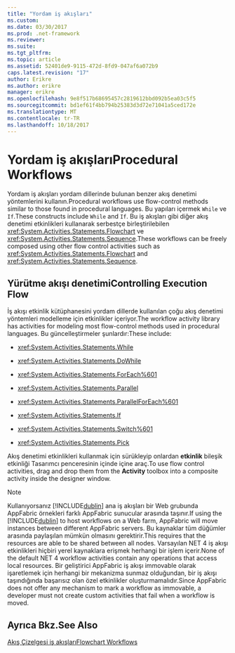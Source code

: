 ```yaml
---
title: "Yordam iş akışları"
ms.custom: 
ms.date: 03/30/2017
ms.prod: .net-framework
ms.reviewer: 
ms.suite: 
ms.tgt_pltfrm: 
ms.topic: article
ms.assetid: 52401de9-9115-472d-8fd9-047af6a072b9
caps.latest.revision: "17"
author: Erikre
ms.author: erikre
manager: erikre
ms.openlocfilehash: 9e8f517b68695457c2819612bbd092b5ea03c5f5
ms.sourcegitcommit: bd1ef61f4bb794b25383d3d72e71041a5ced172e
ms.translationtype: MT
ms.contentlocale: tr-TR
ms.lasthandoff: 10/18/2017
---
```

# <a name="procedural-workflows"></a><span data-ttu-id="d6714-102">Yordam iş akışları</span><span class="sxs-lookup"><span data-stu-id="d6714-102">Procedural Workflows</span></span>
<span data-ttu-id="d6714-103">Yordam iş akışları yordam dillerinde bulunan benzer akış denetimi yöntemlerini kullanın.</span><span class="sxs-lookup"><span data-stu-id="d6714-103">Procedural workflows use flow-control methods similar to those found in procedural languages.</span></span> <span data-ttu-id="d6714-104">Bu yapıları içermek `While` ve `If`.</span><span class="sxs-lookup"><span data-stu-id="d6714-104">These constructs include `While` and `If`.</span></span> <span data-ttu-id="d6714-105">Bu iş akışları gibi diğer akış denetimi etkinlikleri kullanarak serbestçe birleştirilebilen <xref:System.Activities.Statements.Flowchart> ve <xref:System.Activities.Statements.Sequence>.</span><span class="sxs-lookup"><span data-stu-id="d6714-105">These workflows can be freely composed using other flow control activities such as <xref:System.Activities.Statements.Flowchart> and <xref:System.Activities.Statements.Sequence>.</span></span>  
  
## <a name="controlling-execution-flow"></a><span data-ttu-id="d6714-106">Yürütme akışı denetimi</span><span class="sxs-lookup"><span data-stu-id="d6714-106">Controlling Execution Flow</span></span>  
 <span data-ttu-id="d6714-107">İş akışı etkinlik kütüphanesini yordam dillerde kullanılan çoğu akış denetimi yöntemleri modelleme için etkinlikler içeriyor.</span><span class="sxs-lookup"><span data-stu-id="d6714-107">The workflow activity library has activities for modeling most flow-control methods used in procedural languages.</span></span> <span data-ttu-id="d6714-108">Bu güncelleştirmeler şunlardır:</span><span class="sxs-lookup"><span data-stu-id="d6714-108">These include:</span></span>  
  
-   <xref:System.Activities.Statements.While>  
  
-   <xref:System.Activities.Statements.DoWhile>  
  
-   <xref:System.Activities.Statements.ForEach%601>  
  
-   <xref:System.Activities.Statements.Parallel>  
  
-   <xref:System.Activities.Statements.ParallelForEach%601>  
  
-   <xref:System.Activities.Statements.If>  
  
-   <xref:System.Activities.Statements.Switch%601>  
  
-   <xref:System.Activities.Statements.Pick>  
  
 <span data-ttu-id="d6714-109">Akış denetimi etkinlikleri kullanmak için sürükleyip onlardan **etkinlik** bileşik etkinliği Tasarımcı penceresinin içinde içine araç.</span><span class="sxs-lookup"><span data-stu-id="d6714-109">To use flow control activities, drag and drop them from the **Activity** toolbox into a composite activity inside the designer window.</span></span>  
  
> [!NOTE]
>  <span data-ttu-id="d6714-110">Kullanıyorsanız [!INCLUDE[dublin](../../../includes/dublin-md.md)] ana iş akışları bir Web grubunda AppFabric örnekleri farklı AppFabric sunucular arasında taşınır.</span><span class="sxs-lookup"><span data-stu-id="d6714-110">If using the [!INCLUDE[dublin](../../../includes/dublin-md.md)] to host workflows on a Web farm, AppFabric will move instances between different AppFabric servers.</span></span> <span data-ttu-id="d6714-111">Bu kaynaklar tüm düğümler arasında paylaşılan mümkün olmasını gerektirir.</span><span class="sxs-lookup"><span data-stu-id="d6714-111">This requires that the resources are able to be shared between all nodes.</span></span>  <span data-ttu-id="d6714-112">Varsayılan NET 4 iş akışı etkinlikleri hiçbiri yerel kaynaklara erişmek herhangi bir işlem içerir.</span><span class="sxs-lookup"><span data-stu-id="d6714-112">None of the default NET 4 workflow activities contain any operations that access local resources.</span></span> <span data-ttu-id="d6714-113">Bir geliştirici AppFabric iş akışı immovable olarak işaretlemek için herhangi bir mekanizma sunmaz olduğundan, bir iş akışı taşındığında başarısız olan özel etkinlikler oluşturmamalıdır.</span><span class="sxs-lookup"><span data-stu-id="d6714-113">Since AppFabric does not offer any mechanism to mark a workflow as immovable, a developer must not create custom activities that fail when a workflow is moved.</span></span>  
  
## <a name="see-also"></a><span data-ttu-id="d6714-114">Ayrıca Bkz.</span><span class="sxs-lookup"><span data-stu-id="d6714-114">See Also</span></span>  
 [<span data-ttu-id="d6714-115">Akış Çizelgesi iş akışları</span><span class="sxs-lookup"><span data-stu-id="d6714-115">Flowchart Workflows</span></span>](../../../docs/framework/windows-workflow-foundation/flowchart-workflows.md)
